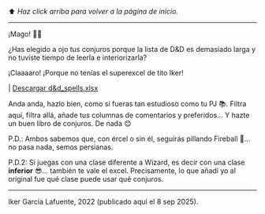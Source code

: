 ⬆️ _Haz click arriba para volver a la página de inicio._

___

¡Mago! 🧙‍♂️

¿Has elegido a ojo tus conjuros porque la lista de D&D es demasiado larga y no tuviste tiempo de leerla e interiorizarla?

¡Claaaaro! ¡Porque no tenías el superexcel de tito Iker!

| [Descargar d&d_spells.xlsx](d&d_spells.xlsx)

Anda anda, hazlo bien, como si fueras tan estudioso como tu PJ 📚.
Filtra aquí, filtra allá, añade tus columnas de comentarios y preferidos... Y hazte un buen libro de conjuros.
De nada 😊

P.D.: Ambos sabemos que, con ércel o sin él, seguirás pillando Fireball 🤣... no pasa nada, semos persianas.

P.D.2: Si juegas con una clase diferente a Wizard, es decir con una clase **inferior** 😎... también te vale el excel. Precisamente, lo que añadí yo al original fue qué clase puede usar qué conjuros.

___
Iker García Lafuente, 2022 (publicado aquí el 8 sep 2025).
